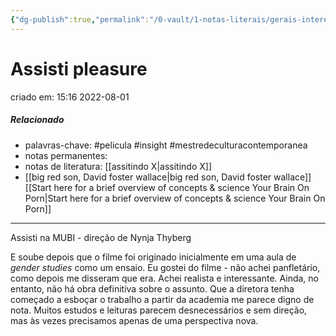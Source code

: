```yaml
---
{"dg-publish":true,"permalink":"/0-vault/1-notas-literais/gerais-interesses/assisti-pleasure/","tags":["pelicula","insight","mestredeculturacontemporanea"],"dgHomeLink":true,"dgShowLocalGraph":true,"dgShowFileTree":true,"dgEnableSearch":true}
---
```


# Assisti pleasure
criado em: 15:16 2022-08-01

##### Relacionado
- palavras-chave: #pelicula #insight #mestredeculturacontemporanea 
- notas permanentes: 
- notas de literatura: [[assitindo X\|assitindo X]]
- [[big red son, David foster wallace\|big red son, David foster wallace]]
[[Start here for a brief overview of concepts & science  Your Brain On Porn\|Start here for a brief overview of concepts & science  Your Brain On Porn]]
---
Assisti na MUBI - direção de Nynja Thyberg

E soube depois que o filme foi originado inicialmente em uma aula de *gender studies* como um ensaio.
Eu gostei do filme - não achei panfletário, como depois me disseram que era. Achei realista e interessante. Ainda, no entanto, não há obra definitiva sobre o assunto.
Que a diretora tenha começado a esboçar o trabalho a partir da academia me parece digno de nota. Muitos estudos e leituras parecem desnecessários e sem direção, mas às vezes precisamos apenas de uma perspectiva nova.